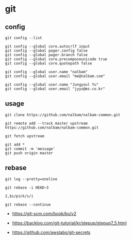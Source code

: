 # git

## config

```
git config --list

git config --global core.autocrlf input
git config --global pager.config false
git config --global pager.branch false
git config --global core.precomposeunicode true
git config --global core.quotepath false

git config --global user.name "nalbam"
git config --global user.email "me@nalbam.com"

git config --global user.name "Jungyoul Yu"
git config --global user.email "jyyu@mz.co.kr"
```

## usage

```
git clone https://github.com/nalbam/nalbam-common.git

git remote add --track master upstream https://github.com/nalbam/nalbam-common.git

git fetch upstream

git add *
git commit -m 'message'
git push origin master
```

## rebase

```
git log --pretty=oneline

git rebase -i HEAD~3

2,$s/pick/s/i

git rebase --continue
```

* <https://git-scm.com/book/ko/v2>
* <https://backlog.com/git-tutorial/kr/stepup/stepup7_5.html>

* <https://github.com/awslabs/git-secrets>
